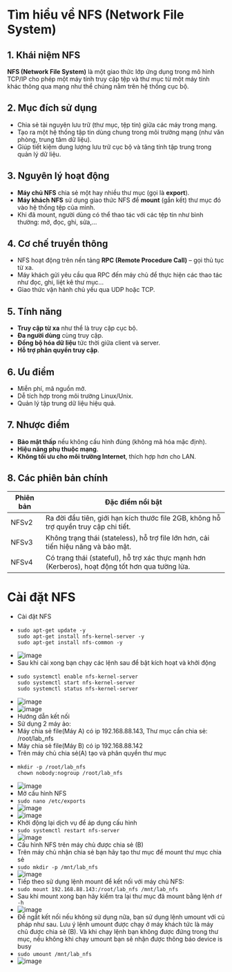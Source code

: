 # Tìm hiểu về NFS (Network File System)

## 1. Khái niệm NFS
**NFS (Network File System)** là một giao thức lớp ứng dụng trong mô hình TCP/IP cho phép một máy tính truy cập tệp và thư mục từ một máy tính khác thông qua mạng như thể chúng nằm trên hệ thống cục bộ.

## 2. Mục đích sử dụng
- Chia sẻ tài nguyên lưu trữ (thư mục, tệp tin) giữa các máy trong mạng.
- Tạo ra một hệ thống tập tin dùng chung trong môi trường mạng (như văn phòng, trung tâm dữ liệu).
- Giúp tiết kiệm dung lượng lưu trữ cục bộ và tăng tính tập trung trong quản lý dữ liệu.

## 3. Nguyên lý hoạt động
- **Máy chủ NFS** chia sẻ một hay nhiều thư mục (gọi là **export**).
- **Máy khách NFS** sử dụng giao thức NFS để **mount** (gắn kết) thư mục đó vào hệ thống tệp của mình.
- Khi đã mount, người dùng có thể thao tác với các tệp tin như bình thường: mở, đọc, ghi, sửa,...

## 4. Cơ chế truyền thông
- NFS hoạt động trên nền tảng **RPC (Remote Procedure Call)** – gọi thủ tục từ xa.
- Máy khách gửi yêu cầu qua RPC đến máy chủ để thực hiện các thao tác như đọc, ghi, liệt kê thư mục...
- Giao thức vận hành chủ yếu qua UDP hoặc TCP.

## 5. Tính năng
- **Truy cập từ xa** như thể là truy cập cục bộ.
- **Đa người dùng** cùng truy cập.
- **Đồng bộ hóa dữ liệu** tức thời giữa client và server.
- **Hỗ trợ phân quyền truy cập**.

## 6. Ưu điểm
- Miễn phí, mã nguồn mở.
- Dễ tích hợp trong môi trường Linux/Unix.
- Quản lý tập trung dữ liệu hiệu quả.

## 7. Nhược điểm
- **Bảo mật thấp** nếu không cấu hình đúng (không mã hóa mặc định).
- **Hiệu năng phụ thuộc mạng**.
- **Không tối ưu cho môi trường Internet**, thích hợp hơn cho LAN.

## 8. Các phiên bản chính

| Phiên bản | Đặc điểm nổi bật |
|-----------|------------------|
| NFSv2     | Ra đời đầu tiên, giới hạn kích thước file 2GB, không hỗ trợ quyền truy cập chi tiết. |
| NFSv3     | Không trạng thái (stateless), hỗ trợ file lớn hơn, cải tiến hiệu năng và bảo mật. |
| NFSv4     | Có trạng thái (stateful), hỗ trợ xác thực mạnh hơn (Kerberos), hoạt động tốt hơn qua tường lửa. |

# Cài đặt NFS
- Cài đặt NFS
- ```
  sudo apt-get update -y
  sudo apt-get install nfs-kernel-server -y
  sudo apt-get install nfs-common -y
  ```
- ![image](https://github.com/user-attachments/assets/e10844e6-3eac-4c4e-99c4-3051c496040a)
- Sau khi cài xong bạn chạy các lệnh sau để bật kích hoạt và khởi động
- ```
  sudo systemctl enable nfs-kernel-server
  sudo systemctl start nfs-kernel-server
  sudo systemctl status nfs-kernel-server
  ```
- ![image](https://github.com/user-attachments/assets/82a52dd8-137f-46a2-9911-ca283af23ed9)
- ![image](https://github.com/user-attachments/assets/a17dc35f-0443-4db3-a70f-bf07695c75bd)
- Hướng dẫn kết nối
- Sử dụng 2 máy ảo:
- Máy chia sẻ file(Máy A) có ip 192.168.88.143, Thư mục cần chia sẻ: /root/lab_nfs
- Máy chia sẻ file(Máy B) có ip 192.168.88.142
- Trên máy chủ chia sẻ(A) tạo và phân quyền thư mục
- ```
  mkdir -p /root/lab_nfs
  chown nobody:nogroup /root/lab_nfs
  ```
- ![image](https://github.com/user-attachments/assets/d5c14d74-8984-435d-80b1-83e22eac447e)
- Mở cấu hình NFS
- `sudo nano /etc/exports`
- ![image](https://github.com/user-attachments/assets/519fde7f-8529-4d52-81e5-6fcc4c69adb9)
- ![image](https://github.com/user-attachments/assets/d17b282b-f77c-4d20-bcab-80bcf421f315)
- Khởi động lại dịch vụ để áp dụng cấu hình
- `sudo systemctl restart nfs-server`
- ![image](https://github.com/user-attachments/assets/fb8f91da-9627-4b1b-9c06-412995f6e1a4)
- Cấu hình NFS trên máy chủ được chia sẻ (B)
- Trên máy chủ nhận chia sẻ bạn hãy tạo thư mục để mount thư mục chia sẻ
- `sudo mkdir -p /mnt/lab_nfs`
- ![image](https://github.com/user-attachments/assets/b8e6dfc3-2922-4a15-896c-566a1de909a1)
- Tiếp theo sử dụng lệnh mount để kết nối với máy chủ NFS:
- `sudo mount 192.168.88.143:/root/lab_nfs /mnt/lab_nfs`
- Sau khi mount xong bạn hãy kiểm tra lại thư mục đã mount bằng lệnh `df -h`
- ![image](https://github.com/user-attachments/assets/5987ac2a-9b0d-4224-89cb-7cb618c190b8)
- Để ngắt kết nối nếu không sử dụng nữa, bạn sử dụng lệnh umount với cú pháp như sau. Lưu ý lệnh umount được chạy ở máy khách tức là máy chủ được chia sẻ (B). Và khi chạy lệnh bạn không được đứng trong thư mục, nếu không khi chạy umount bạn sẽ nhận được thông báo device is busy
- `sudo umount /mnt/lab_nfs`
- ![image](https://github.com/user-attachments/assets/7b056944-79a0-4dbe-a7b5-459d82cb5787)








